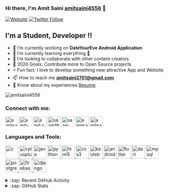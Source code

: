 ### Hi there, I'm Amit Saini [amitsaini4556][website] 👋

[![Website](https://img.shields.io/website?label=Portfolio&style=for-the-badge&url=https%3A%2F%2Famitsaini.pythonanywhere.com)](https://amitsaini.pythonanywhere.com)
[![Twitter Follow](https://img.shields.io/twitter/follow/AmitSai74116783?color=1DA1F2&logo=Twitter&style=for-the-badge)](https://twitter.com/AmitSai74116783)


## I'm a Student, Developer !!
- 🔭 I’m currently working on **DateYourEve Android Application**
- 🌱 I’m currently learning everything 🤣
- 👯 I’m looking to collaborate with other content creators
- 🥅 2020 Goals: Contribute more to Open Source projects
- ⚡ Fun fact: I love to develop something new attractive App and Website
- 📫 How to reach me **amitsaini2701@gmail.com**
- 📄 Know about my experiences [Resume](https://drive.google.com/file/d/1J7tVXiIybSBHvClZBqLp7Pdgqo4ZNtNT/view?usp=sharing)


<p align="left"><img src="https://github-profile-trophy.vercel.app/?username=amitsaini4556" alt="amitsaini4556" /></a> </p>

<p align="left">
<h3 align="left">Connect with me:</h3>
<a href="https://twitter.com/amitsai74116783" target="blank"><img align="center" src="https://cdn.jsdelivr.net/npm/simple-icons@3.0.1/icons/twitter.svg" alt="amitsai74116783" height="30" width="40" /></a>
<a href="https://linkedin.com/in/amit-saini-b38b08190" target="blank"><img align="center" src="https://cdn.jsdelivr.net/npm/simple-icons@3.0.1/icons/linkedin.svg" alt="amit-saini-b38b08190" height="30" width="40" /></a>
<a href="https://fb.com/amit.saini.2001" target="blank"><img align="center" src="https://cdn.jsdelivr.net/npm/simple-icons@3.0.1/icons/facebook.svg" alt="amit.saini.2001" height="30" width="40" /></a>
<a href="https://instagram.com/sa.am18" target="blank"><img align="center" src="https://cdn.jsdelivr.net/npm/simple-icons@3.0.1/icons/instagram.svg" alt="sa.am18" height="30" width="40" /></a>
<a href="https://www.codechef.com/users/saam" target="blank"><img align="center" src="https://cdn.jsdelivr.net/npm/simple-icons@3.1.0/icons/codechef.svg" alt="saam" height="30" width="40" /></a>
<a href="https://www.hackerrank.com/amitsaini2701" target="blank"><img align="center" src="https://cdn.jsdelivr.net/npm/simple-icons@3.0.1/icons/hackerrank.svg" alt="amitsaini2701" height="30" width="40" /></a>
<a href="https://www.leetcode.com/amitsaini2701" target="blank"><img align="center" src="https://cdn.jsdelivr.net/npm/simple-icons@3.0.1/icons/leetcode.svg" alt="amitsaini2701" height="30" width="40" /></a>
</p>

### Languages and Tools:
<p align="left"> 
  <a href="https://www.cprogramming.com/" target="_blank"> <img src="https://devicons.github.io/devicon/devicon.git/icons/c/c-original.svg" alt="c" width="40" height="40"/>
    <a href="https://www.w3schools.com/cpp/" target="_blank"> <img src="https://devicons.github.io/devicon/devicon.git/icons/cplusplus/cplusplus-original.svg" alt="cplusplus" width="40" height="40"/> </a>
  <a href="https://www.java.com" target="_blank"> <img src="https://devicons.github.io/devicon/devicon.git/icons/java/java-original-wordmark.svg" alt="java" width="40" height="40"/></a>
  <a href="https://www.python.org" target="_blank"> <img src="https://devicons.github.io/devicon/devicon.git/icons/python/python-original.svg" alt="python" width="40" height="40"/> </a>
<a href="https://www.w3.org/html/" target="_blank"> <img src="https://devicons.github.io/devicon/devicon.git/icons/html5/html5-original-wordmark.svg" alt="html5" width="40" height="40"/> </a>
    <a href="https://www.w3schools.com/css/" target="_blank"> <img src="https://devicons.github.io/devicon/devicon.git/icons/css3/css3-original-wordmark.svg" alt="css3" width="40" height="40"/> </a> 
   <a href="https://getbootstrap.com" target="_blank"> <img src="https://devicons.github.io/devicon/devicon.git/icons/bootstrap/bootstrap-plain.svg" alt="bootstrap" width="40" height="40"/> </a>
<a href="https://developer.android.com" target="_blank"> <img src="https://devicons.github.io/devicon/devicon.git/icons/android/android-original-wordmark.svg" alt="android" width="40" height="40"/> </a>
<a href="https://flutter.dev" target="_blank"> <img src="https://www.vectorlogo.zone/logos/flutterio/flutterio-icon.svg" alt="flutter" width="40" height="40"/> </a>
<a href="https://dart.dev" target="_blank"> <img src="https://www.vectorlogo.zone/logos/dartlang/dartlang-icon.svg" alt="dart" width="40" height="40"/> </a>
<a href="https://www.mysql.com/" target="_blank"> <img src="https://devicons.github.io/devicon/devicon.git/icons/mysql/mysql-original-wordmark.svg" alt="mysql" width="40" height="40"/> </a> 
<a href="https://www.postgresql.org" target="_blank"> <img src="https://devicons.github.io/devicon/devicon.git/icons/postgresql/postgresql-original-wordmark.svg" alt="postgresql" width="40" height="40"/> </a>
<a href="https://firebase.google.com/" target="_blank"> <img src="https://www.vectorlogo.zone/logos/firebase/firebase-icon.svg" alt="firebase" width="40" height="40"/> </a>
<a href="https://www.djangoproject.com/" target="_blank"> <img src="https://devicons.github.io/devicon/devicon.git/icons/django/django-original.svg" alt="django" width="40" height="40"/> </a> 
</p>
 
<details>
  <summary>:zap: Recent GitHub Activity</summary>

<!--START_SECTION:activity-->
1. ❗️ Opened issue [#24](https://github.com/amitsaini4556/DateYourEve/issues/24) in [amitsaini4556/DateYourEve](https://github.com/amitsaini4556/DateYourEve)
2. 🗣 Commented on [#159](https://github.com/amritansh22/Data-Structures-and-Algorithms-in-cpp/issues/159) in [amritansh22/Data-Structures-and-Algorithms-in-cpp](https://github.com/amritansh22/Data-Structures-and-Algorithms-in-cpp)
3. 🗣 Commented on [#9](https://github.com/romain325/DataStructuresAndAlgorithms/issues/9) in [romain325/DataStructuresAndAlgorithms](https://github.com/romain325/DataStructuresAndAlgorithms)
4. ❌ Reopened PR [#14](https://github.com/farQtech/Data-Structures/pull/14) in [farQtech/Data-Structures](https://github.com/farQtech/Data-Structures)
5. 💪 Opened PR [#37](https://github.com/Py-Droid/Python-Thunder/pull/37) in [Py-Droid/Python-Thunder](https://github.com/Py-Droid/Python-Thunder)
<!--END_SECTION:activity-->

</details>

<details>
  <summary>:zap: GitHub Stats</summary>

  <img align="left" alt="amitsaini4556's GitHub Stats" src="https://github-readme-stats.amitsaini4556.vercel.app/api?username=amitsaini4556&show_icons=true&hide_border=true" />

</details>

[website]: https://amitsaini.pythonanywhere.com
[twitter]: https://twitter.com/AmitSai74116783
[instagram]: https://www.instagram.com/sa.am18/?hl=en
[linkedin]: https://www.linkedin.com/in/amit-saini-b38b08190/
